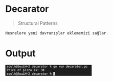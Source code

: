 

# Decarator 

>Structural Patterns

```
Nesnelere yeni davranışlar eklememizi sağlar.
```

# Output
<p>
    <img src="./img/output.png"  style="width:270px;" alt="Observer">

</p>